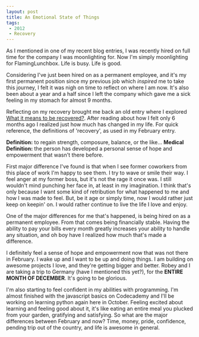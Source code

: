 ```yaml
---
layout: post
title: An Emotional State of Things
tags: 
 - 2012
 - Recovery
---
```


As I mentioned in one of my recent blog entries, I was recently hired on full time for the company I was moonlighting for. Now I'm simply moonlighting for FlamingLunchbox. Life is busy. Life is good.

Considering I've just been hired on as a permanent employee, and it's my first permanent position since my previous job which *inspired* me to take this journey, I felt it was nigh on time to reflect on where I am now. It's also been about a year and a half since I left the company which gave me a sick feeling in my stomach for almost 9 months.

Reflecting on my recovery brought me back an old entry where I explored [What it means to be recovered?](http://pythonliving.flaminglunchbox.net/2012/02/17/What-does-it-mean-to-be-recovered.html). After reading about how I felt only 6 months ago I realized just how much has changed in my life. For quick reference, the definitions of 'recovery', as used in my February entry.

**Definition:** to regain strength, composure, balance, or the like...
**Medical Definition:** the person has developed a personal sense of hope and empowerment that wasn't there before.

First major difference I've found is that when I see former coworkers from this place of work I'm happy to see them. I try to wave or smile their way. I feel anger at my former boss, but it's not the rage it once was. I still wouldn't mind punching her face in, at least in my imagination. I think that's only because I want some kind of retribution for what happened to me and how I was made to feel. But, be it age or simply time, now I would rather just keep on keepin' on. I would rather continue to live the life I love and enjoy.

One of the major differences for me that's happened, is being hired on as a permanent employee. From that comes being financially stable. Having the ability to pay your bills every month greatly increases your ability to handle any situation, and oh boy have I realized how much that's made a difference.

I definitely feel a sense of hope and empowerment now that was not there in February. I wake up and I want to be up and doing things. I am building on awesome projects I love, and they're getting bigger and better. Robey and I are taking a trip to Germany (have I mentioned this yet?), for the **ENTIRE MONTH OF DECEMBER**. It's going to be glorious.

I'm also starting to feel confident in my abilities with programming. I'm almost finished with the javascript basics on Codecademy and I'll be working on learning python again here in October. Feeling excited about learning and feeling good about it, it's like eating an entire meal you plucked from your garden, gratifying and satisfying. So what are the major differences between February and now? Time, money, pride, confidence, pending trip out of the country, and life is awesome in general.
